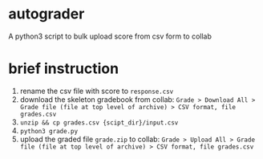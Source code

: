 # autograder
A python3 script to bulk upload score from csv form to collab

# brief instruction
1. rename the csv file with score to `response.csv`
2. download the skeleton gradebook from collab:
`Grade > Download All > Grade file (file at top level of archive) > CSV format, file grades.csv`
3. `unzip && cp grades.csv {scipt_dir}/input.csv` 
4. `python3 grade.py`
5. upload the graded file `grade.zip` to collab:
`Grade > Upload All > Grade file (file at top level of archive) > CSV format, file grades.csv`

